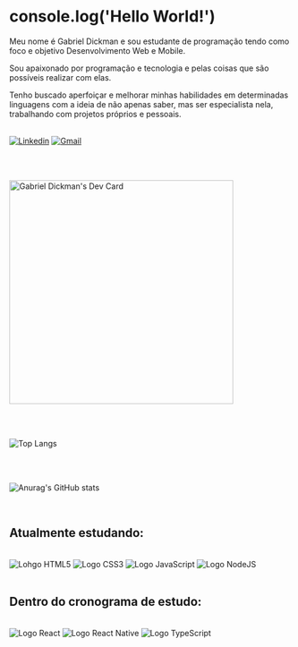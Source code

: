 # console.log('Hello World!')

Meu nome é Gabriel Dickman e sou estudante de programação tendo como foco e objetivo Desenvolvimento Web e Mobile.
<br>

Sou apaixonado por programação e tecnologia e pelas coisas que são possíveis realizar com elas.

Tenho buscado aperfoiçar e melhorar minhas habilidades em determinadas linguagens com a ideia de não apenas saber, mas ser especialista nela, trabalhando com projetos próprios e pessoais.
<br>
<br>

[![Linkedin](https://img.shields.io/badge/LinkedIn-0077B5?style=for-the-badge&logo=linkedin&logoColor=white
)](https://www.linkedin.com/in/gabriel-dickman-04b6a424b/)
[![Gmail](https://img.shields.io/badge/Gmail-D14836?style=for-the-badge&logo=gmail&logoColor=white)](mailto:gabrieldickman33@gmail.com)

<br>
<br>

<a href="https://app.daily.dev/gra_biels"><img src="https://api.daily.dev/devcards/6af6e72188e749d8b3e26a33dab62b09.png?r=rkb" width="400" alt="Gabriel Dickman's Dev Card"/></a>

<br>
<br>

![Top Langs](https://github-readme-stats.vercel.app/api/top-langs/?username=gabrieldickman&layout=compact)

<br>
<br>

![Anurag's GitHub stats](https://github-readme-stats.vercel.app/api?username=gabrieldickman&count_private=true&show_icons=true&theme=dark)

<br>


## Atualmente estudando:
<br>

<div>
<img alt="Lohgo HTML5"src="https://img.shields.io/badge/HTML5-E34F26?style=for-the-badge&logo=html5&logoColor=white">
<img alt="Logo CSS3"src=https://img.shields.io/badge/CSS3-1572B6?style=for-the-badge&logo=css3&logoColor=white>
<img alt="Logo JavaScript"src=https://img.shields.io/badge/JavaScript-F7DF1E?style=for-the-badge&logo=javascript&logoColor=black>
<img alt="Logo NodeJS" src="https://img.shields.io/badge/Node.js-43853D?style=for-the-badge&logo=node.js&logoColor=white">
<br>
<br>

## Dentro do cronograma de estudo: 
<br>

<div>
<img alt="Logo React" src="https://img.shields.io/badge/React-20232A?style=for-the-badge&logo=react&logoColor=61DAFB">
<img alt="Logo React Native" src="https://img.shields.io/badge/React_Native-20232A?style=for-the-badge&logo=react&logoColor=61DAFB">
<img alt="Logo TypeScript" src="https://img.shields.io/badge/TypeScript-007ACC?style=for-the-badge&logo=typescript&logoColor=white">


</div>

<br>
